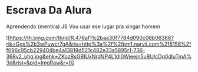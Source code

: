 # Escrava Da Alura
Aprendendo (mentira) JS
Vou usar ese lugar pra xingar homem

![https://th.bing.com/th/id/R.476af11c2baa30f7784d090c08b06366?rik=Ggs%2b3wPuwcr7gA&riu=http%3a%2f%2fpm1.narvii.com%2f8158%2ff096c95cb229404be4a13818d521c482e33a5895r1-736-368v2_uhq.jpg&ehk=ZKozBsGBIUxNrdNP4L1dI0Wjeejn5uBUIcDq0dluTmA%3d&risl=&pid=ImgRaw&r=0]

